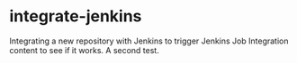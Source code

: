 # integrate-jenkins
Integrating a new repository with Jenkins to trigger Jenkins Job
Integration content to see if it works.
A second test.
